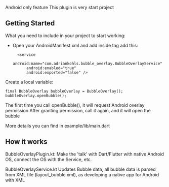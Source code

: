 Android only feature
This plugin is very start project

## Getting Started

What you need to include in your project to start working:

* Open your AndroidManifest.xml and add inside <application> tag add this:

        <service
            android:name="com.adriankohls.bubble_overlay.BubbleOverlayService"
            android:enabled="true"
            android:exported="false" />

Create a local variable:
    
    final BubbleOverlay bubbleOverlay = BubbleOverlay();
    bubbleOverlay.openBubble();

The first time you call openBubble(), it will request Android overlay permission
After granting permission, call it again, and it will open the bubble

More details you can find in example/lib/main.dart

## How it works

BubbleOverlayPlugin.kt:
    Make the 'talk' with Dart/Flutter with native Android OS, connect the OS with the Service, etc.

BubbleOverlayService.kt
    Updates Bubble data, all bubble data is parsed from XML file (layout_bubble.xml), as developing a native app for Android with XML